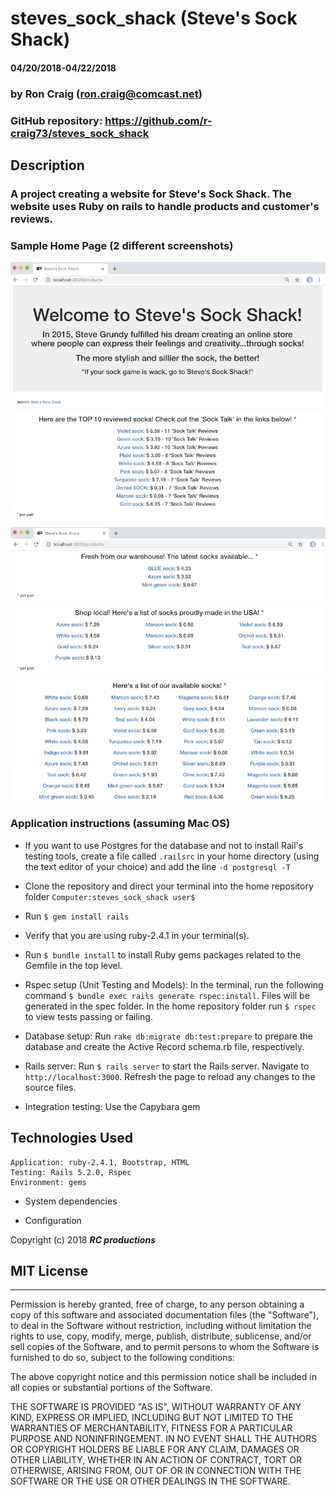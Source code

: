 # steves_sock_shack (Steve's Sock Shack)
#### 04/20/2018-04/22/2018

### by Ron Craig (ron.craig@comcast.net)
### GitHub repository: https://github.com/r-craig73/steves_sock_shack

## Description
### A project creating a website for Steve's Sock Shack.  The website uses Ruby on rails to handle products and customer's reviews.

### Sample Home Page (2 different screenshots)
<kbd><img src="./app/assets/images/steve_sock_shack_home01.png" alt="Steve's Sock Shack, partial screenshot #1"></kbd>
<kbd><img src="./app/assets/images/steve_sock_shack_home02.png" alt="Steve's Sock Shack, partial screenshot #2"></kbd>

### Application instructions (assuming Mac OS)
* If you want to use Postgres for the database and not to install Rail's testing tools, create a file called `.railsrc` in your home directory (using the text editor of your choice) and add the line `-d postgresql -T`

* Clone the repository and direct your terminal into the home repository folder `Computer:steves_sock_shack user$`

* Run `$ gem install rails`

* Verify that you are using ruby-2.4.1 in your terminal(s).

* Run `$ bundle install` to install Ruby gems packages related to the Gemfile in the top level.

* Rspec setup (Unit Testing and Models): In the terminal, run the following command `$ bundle exec rails generate rspec:install`. Files will be generated in the spec folder.  In the home repository folder run `$ rspec` to view tests passing or failing.

* Database setup: Run `rake db:migrate db:test:prepare` to prepare the database and create the Active Record schema.rb file, respectively.

* Rails server: Run `$ rails server` to start the Rails server.  Navigate to `http://localhost:3000`.  Refresh the page to reload any changes to the source files.

* Integration testing: Use the Capybara gem

## Technologies Used
```
Application: ruby-2.4.1, Bootstrap, HTML
Testing: Rails 5.2.0, Rspec
Environment: gems
```

* System dependencies

* Configuration


Copyright (c) 2018 **_RC productions_**

## MIT License
-----------
Permission is hereby granted, free of charge, to any person obtaining a copy of this software and associated documentation files (the "Software"), to deal in the Software without restriction, including without limitation the rights to use, copy, modify, merge, publish, distribute, sublicense, and/or sell copies of the Software, and to permit persons to whom the Software is furnished to do so, subject to the following conditions:

The above copyright notice and this permission notice shall be included in all copies or substantial portions of the Software.

THE SOFTWARE IS PROVIDED "AS IS", WITHOUT WARRANTY OF ANY KIND, EXPRESS OR
IMPLIED, INCLUDING BUT NOT LIMITED TO THE WARRANTIES OF MERCHANTABILITY,
FITNESS FOR A PARTICULAR PURPOSE AND NONINFRINGEMENT. IN NO EVENT SHALL THE AUTHORS OR COPYRIGHT HOLDERS BE LIABLE FOR ANY CLAIM, DAMAGES OR OTHER
LIABILITY, WHETHER IN AN ACTION OF CONTRACT, TORT OR OTHERWISE, ARISING FROM, OUT OF OR IN CONNECTION WITH THE SOFTWARE OR THE USE OR OTHER DEALINGS IN THE SOFTWARE.

